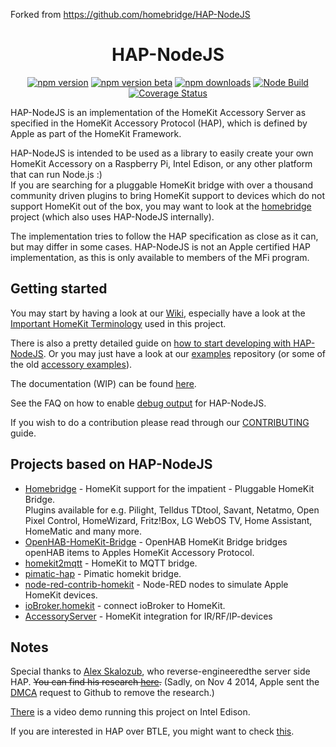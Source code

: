 Forked from https://github.com/homebridge/HAP-NodeJS

<span align="center">
  
# HAP-NodeJS
 
  
  <a href="https://www.npmjs.com/package/hap-nodejs"><img title="npm version" src="https://badgen.net/npm/v/hap-nodejs" ></a>
  <a href="https://www.npmjs.com/package/hap-nodejs/v/beta"><img title="npm version beta" src="https://badgen.net/npm/v/hap-nodejs/beta" ></a>
  <a href="https://www.npmjs.com/package/hap-nodejs"><img title="npm downloads" src="https://badgen.net/npm/dt/hap-nodejs" ></a>
  <a href="https://github.com/homebridge/HAP-NodeJS/actions/workflows/build.yml"><img title="Node Build" src="https://github.com/homebridge/HAP-NodeJS/actions/workflows/build.yml/badge.svg" ></a>
  <a href='https://coveralls.io/github/homebridge/HAP-NodeJS'><img src='https://coveralls.io/repos/github/homebridge/HAP-NodeJS/badge.svg' alt='Coverage Status' /></a>

</span>

HAP-NodeJS is an implementation of the HomeKit Accessory Server as specified in the HomeKit Accessory Protocol (HAP),
which is defined by Apple as part of the HomeKit Framework.

HAP-NodeJS is intended to be used as a library to easily create your own HomeKit Accessory on a Raspberry Pi,
Intel Edison, or any other platform that can run Node.js :)  
If you are searching for a pluggable HomeKit bridge with over a thousand community driven plugins to bring HomeKit
support to devices which do not support HomeKit out of the box, you may want to look at the 
[homebridge][project-homebridge] project (which also uses HAP-NodeJS internally).

The implementation tries to follow the HAP specification as close as it can, but may differ in some cases.
HAP-NodeJS is not an Apple certified HAP implementation, as this is only available to members of the MFi program.

## Getting started

You may start by having a look at our [Wiki][wiki], especially have a look at the 
[Important HomeKit Terminology][hk-terminology] used in this project.

There is also a pretty detailed guide on [how to start developing with HAP-NodeJS][dev-guide].
Or you may just have a look at our [examples][examples-repo] repository
(or some of the old [accessory examples][example-accessories]).

The documentation (WIP) can be found [here](https://developers.homebridge.io/HAP-NodeJS/modules.html).

See the FAQ on how to enable [debug output][faq-debug] for HAP-NodeJS.

If you wish to do a contribution please read through our [CONTRIBUTING][contributing] guide.

## Projects based on HAP-NodeJS

- [Homebridge][project-homebridge] - HomeKit support for the impatient - Pluggable HomeKit Bridge.  
    Plugins available for  e.g. Pilight, Telldus TDtool, Savant, Netatmo, Open Pixel Control, HomeWizard, Fritz!Box, 
    LG WebOS TV, Home Assistant, HomeMatic and many more.
- [OpenHAB-HomeKit-Bridge][project-openhab-homekit-bridge] - OpenHAB HomeKit Bridge bridges openHAB items to 
    Apples HomeKit Accessory Protocol.
- [homekit2mqtt][project-homekit2mqtt] - HomeKit to MQTT bridge.
- [pimatic-hap][project-pimatic-hap] - Pimatic homekit bridge.
- [node-red-contrib-homekit][project-node-red-contrib-homekit] - Node-RED nodes to simulate Apple HomeKit devices.
- [ioBroker.homekit][project-ioBroker-homekit] - connect ioBroker to HomeKit.
- [AccessoryServer][project-accessoryserver] - HomeKit integration for IR/RF/IP-devices

## Notes

Special thanks to [Alex Skalozub][link-alex-skalozub], who reverse-engineeredthe server side HAP.
~~You can find his research [here][link-homekit-research].~~
(Sadly, on Nov 4 2014, Apple sent the [DMCA][link-apple-dmca] request to Github to remove the research.)

[There](http://instagram.com/p/t4cPlcDksQ/) is a video demo running this project on Intel Edison.

If you are interested in HAP over BTLE, you might want to check [this][link-hap-over-btle].

<!-- links -->

[wiki]: https://github.com/homebridge/HAP-NodeJS/wiki
[hk-terminology]: https://github.com/homebridge/HAP-NodeJS/wiki/HomeKit-Terminology
[dev-guide]: https://github.com/homebridge/HAP-NodeJS/wiki/Using-HAP-NodeJS-as-a-library
[faq-debug]: https://github.com/homebridge/HAP-NodeJS/wiki/FAQ#debug-mode
[contributing]: https://github.com/homebridge/HAP-NodeJS/blob/master/CONTRIBUTING.md

[examples-repo]: https://github.com/homebridge/HAP-NodeJS-examples
[example-accessories]: https://github.com/homebridge/HAP-NodeJS/tree/master/src/accessories

[project-homebridge]: https://github.com/homebridge/homebridge
[project-openhab-homekit-bridge]: https://github.com/htreu/OpenHAB-HomeKit-Bridge
[project-homekit2mqtt]: https://github.com/hobbyquaker/homekit2mqtt
[project-pimatic-hap]: https://github.com/michbeck100/pimatic-hap
[project-node-red-contrib-homekit]: https://github.com/NRCHKB/node-red-contrib-homekit-bridged
[project-ioBroker-homekit]: https://github.com/ioBroker/ioBroker.homekit2
[project-accessoryserver]: https://github.com/Appyx/AccessoryServer

[link-alex-skalozub]: https://twitter.com/pieceofsummer
[link-homekit-research]: https://gist.github.com/pieceofsummer/13272bf76ac1d6b58a30
[link-apple-dmca]: https://github.com/github/dmca/blob/master/2014/2014-11-04-Apple.md
[link-hap-over-btle]: https://gist.github.com/KhaosT/6ff09ba71d306d4c1079
